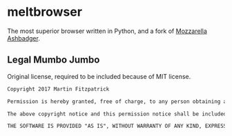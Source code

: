 # meltbrowser
The most superior browser written in Python, and a fork of [Mozzarella Ashbadger](https://github.com/pythonguis/15-minute-apps/tree/master/browser_tabbed).

## Legal Mumbo Jumbo
Original license, required to be included because of MIT license.
```md
Copyright 2017 Martin Fitzpatrick

Permission is hereby granted, free of charge, to any person obtaining a copy of this software and associated documentation files (the "Software"), to deal in the Software without restriction, including without limitation the rights to use, copy, modify, merge, publish, distribute, sublicense, and/or sell copies of the Software, and to permit persons to whom the Software is furnished to do so, subject to the following conditions:

The above copyright notice and this permission notice shall be included in all copies or substantial portions of the Software.

THE SOFTWARE IS PROVIDED "AS IS", WITHOUT WARRANTY OF ANY KIND, EXPRESS OR IMPLIED, INCLUDING BUT NOT LIMITED TO THE WARRANTIES OF MERCHANTABILITY, FITNESS FOR A PARTICULAR PURPOSE AND NONINFRINGEMENT. IN NO EVENT SHALL THE AUTHORS OR COPYRIGHT HOLDERS BE LIABLE FOR ANY CLAIM, DAMAGES OR OTHER LIABILITY, WHETHER IN AN ACTION OF CONTRACT, TORT OR OTHERWISE, ARISING FROM, OUT OF OR IN CONNECTION WITH THE SOFTWARE OR THE USE OR OTHER DEALINGS IN THE SOFTWARE.
```
